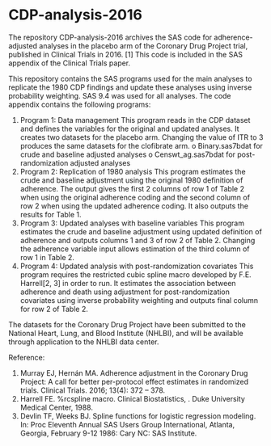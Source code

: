 # CDP-analysis-2016

The repository CDP-analysis-2016 archives the SAS code for adherence-adjusted analyses in the placebo arm of the Coronary Drug Project trial, published in Clinical Trials in 2016. [1] This code is included in the SAS appendix of the Clinical Trials paper. 

This repository contains the SAS programs used for the main analyses to replicate the 1980 CDP findings and update these analyses using inverse probability weighting. SAS 9.4 was used for all analyses. The code appendix contains the following programs:
1.	Program 1: Data management
This program reads in the CDP dataset and defines the variables for the original and updated analyses. It creates two datasets for the placebo arm. Changing the value of ITR to 3 produces the same datasets for the clofibrate arm. 
o	Binary.sas7bdat for crude and baseline adjusted analyses
o	Censwt_ag.sas7bdat for post-randomization adjusted analyses
2.	Program 2: Replication of 1980 analysis
This program estimates the crude and baseline adjustment using the original 1980 definition of adherence. The output gives the first 2 columns of row 1 of Table 2 when using the original adherence coding and the second column of row 2 when using the updated adherence coding. It also outputs the results for Table 1.
3.	Program 3: Updated analyses with baseline variables
This program estimates the crude and baseline adjustment using updated definition of adherence and outputs columns 1 and 3 of row 2 of Table 2. Changing the adherence variable input allows estimation of the third column of row 1 in Table 2. 
4.	Program 4: Updated analysis with post-randomization  covariates
This program requires the restricted cubic spline macro developed by F.E. Harrell[2, 3] in order to run. It estimates the association between adherence and death using adjustment for post-randomization covariates using inverse probability weighting and outputs final column for row 2 of Table 2.

The datasets for the Coronary Drug Project have been submitted to the National Heart, Lung, and Blood Institute (NHLBI), and will be available through application to the NHLBI data center. 


Reference:
1.	Murray EJ, Hernán MA. Adherence adjustment in the Coronary Drug Project: A call for better per-protocol effect estimates in randomized trials. Clinical Trials. 2016; 13(4): 372 – 378.
2.	Harrell FE. %rcspline macro. Clinical Biostatistics, . Duke University Medical Center, 1988.
3.	Devlin TF, Weeks BJ. Spline functions for logistic regression modeling. In:  Proc Eleventh Annual SAS Users Group International,  Atlanta, Georgia,  February 9-12 1986: Cary NC: SAS Institute.
